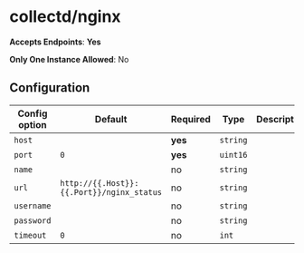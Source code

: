 <!--- GENERATED BY gomplate from scripts/docs/monitor-page.md.tmpl --->

# collectd/nginx


**Accepts Endpoints**: **Yes**

**Only One Instance Allowed**: No

## Configuration

| Config option | Default | Required | Type | Description |
| --- | --- | --- | --- | --- |
| `host` |  | **yes** | `string` |  |
| `port` | `0` | **yes** | `uint16` |  |
| `name` |  | no | `string` |  |
| `url` | `http://{{.Host}}:{{.Port}}/nginx_status` | no | `string` |  |
| `username` |  | no | `string` |  |
| `password` |  | no | `string` |  |
| `timeout` | `0` | no | `int` |  |













